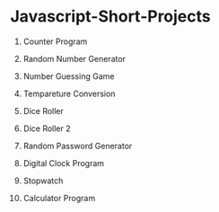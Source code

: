 # Javascript-Short-Projects

1. Counter Program

2. Random Number Generator

3. Number Guessing Game

4. Tempareture Conversion

5. Dice Roller

6. Dice Roller 2

7. Random Password Generator

8. Digital Clock Program

9. Stopwatch

10. Calculator Program

